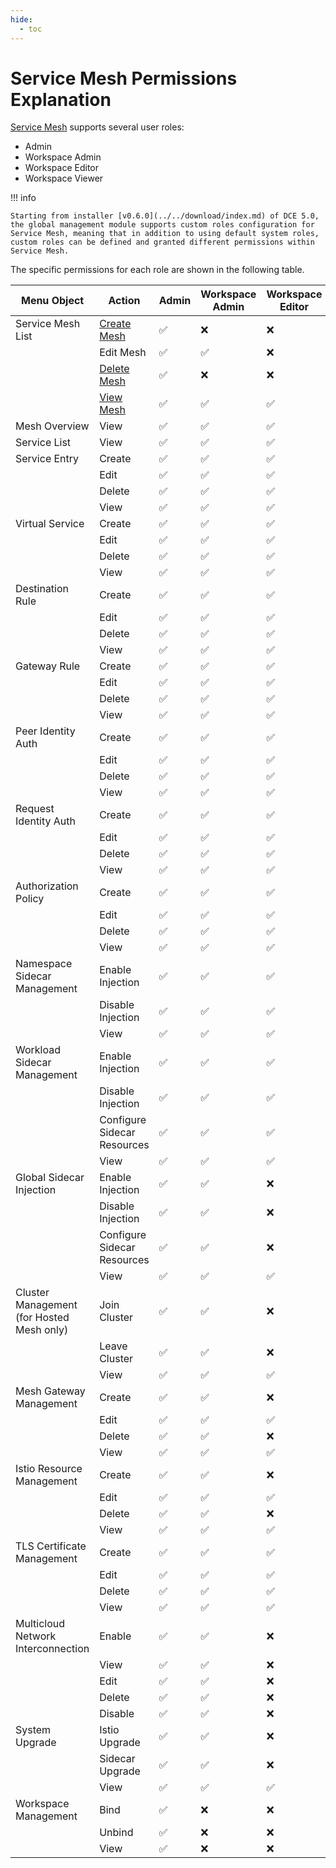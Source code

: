 ```yaml
---
hide:
  - toc
---
```


# Service Mesh Permissions Explanation

[Service Mesh](../../mspider/intro/index.md) supports several user roles:

- Admin
- Workspace Admin
- Workspace Editor
- Workspace Viewer

!!! info

    Starting from installer [v0.6.0](../../download/index.md) of DCE 5.0, the global management module supports custom roles configuration for Service Mesh, meaning that in addition to using default system roles, custom roles can be defined and granted different permissions within Service Mesh.

<!--
Permissions are indicated with `✅` for granted access and `❌` for denied access.
-->

The specific permissions for each role are shown in the following table.

| Menu Object                               | Action                                                       | Admin | Workspace Admin | Workspace Editor | Workspace Viewer |
| ----------------------------------------- | ------------------------------------------------------------ | ----- | --------------- | ---------------- | ---------------- |
| Service Mesh List                         | [Create Mesh](../../mspider/user-guide/service-mesh/README.md) | ✅     | ❌               | ❌                | ❌                |
|                                           | Edit Mesh                                                    | ✅     | ✅               | ❌                | ❌                |
|                                           | [Delete Mesh](../../mspider/user-guide/service-mesh/delete.md) | ✅     | ❌               | ❌                | ❌                |
|                                           | [View Mesh](../../mspider/user-guide/service-mesh/README.md) | ✅     | ✅               | ✅                | ✅                |
| Mesh Overview                             | View                                                         | ✅     | ✅               | ✅                | ✅                |
| Service List                              | View                                                         | ✅     | ✅               | ✅                | ✅                |
| Service Entry                             | Create                                                       | ✅     | ✅               | ✅                | ❌                |
|                                           | Edit                                                         | ✅     | ✅               | ✅                | ❌                |
|                                           | Delete                                                       | ✅     | ✅               | ✅                | ❌                |
|                                           | View                                                         | ✅     | ✅               | ✅                | ✅                |
| Virtual Service                           | Create                                                       | ✅     | ✅               | ✅                | ❌                |
|                                           | Edit                                                         | ✅     | ✅               | ✅                | ❌                |
|                                           | Delete                                                       | ✅     | ✅               | ✅                | ❌                |
|                                           | View                                                         | ✅     | ✅               | ✅                | ✅                |
| Destination Rule                          | Create                                                       | ✅     | ✅               | ✅                | ❌                |
|                                           | Edit                                                         | ✅     | ✅               | ✅                | ❌                |
|                                           | Delete                                                       | ✅     | ✅               | ✅                | ❌                |
|                                           | View                                                         | ✅     | ✅               | ✅                | ✅                |
| Gateway Rule                              | Create                                                       | ✅     | ✅               | ✅                | ❌                |
|                                           | Edit                                                         | ✅     | ✅               | ✅                | ❌                |
|                                           | Delete                                                       | ✅     | ✅               | ✅                | ❌                |
|                                           | View                                                         | ✅     | ✅               | ✅                | ✅                |
| Peer Identity Auth                        | Create                                                       | ✅     | ✅               | ✅                | ❌                |
|                                           | Edit                                                         | ✅     | ✅               | ✅                | ❌                |
|                                           | Delete                                                       | ✅     | ✅               | ✅                | ❌                |
|                                           | View                                                         | ✅     | ✅               | ✅                | ✅                |
| Request Identity Auth                     | Create                                                       | ✅     | ✅               | ✅                | ❌                |
|                                           | Edit                                                         | ✅     | ✅               | ✅                | ❌                |
|                                           | Delete                                                       | ✅     | ✅               | ✅                | ❌                |
|                                           | View                                                         | ✅     | ✅               | ✅                | ✅                |
| Authorization Policy                      | Create                                                       | ✅     | ✅               | ✅                | ❌                |
|                                           | Edit                                                         | ✅     | ✅               | ✅                | ❌                |
|                                           | Delete                                                       | ✅     | ✅               | ✅                | ❌                |
|                                           | View                                                         | ✅     | ✅               | ✅                | ✅                |
| Namespace Sidecar Management              | Enable Injection                                             | ✅     | ✅               | ✅                | ❌                |
|                                           | Disable Injection                                            | ✅     | ✅               | ✅                | ❌                |
|                                           | View                                                         | ✅     | ✅               | ✅                | ✅                |
| Workload Sidecar Management               | Enable Injection                                             | ✅     | ✅               | ✅                | ❌                |
|                                           | Disable Injection                                            | ✅     | ✅               | ✅                | ❌                |
|                                           | Configure Sidecar Resources                                  | ✅     | ✅               | ✅                | ❌                |
|                                           | View                                                         | ✅     | ✅               | ✅                | ✅                |
| Global Sidecar Injection                  | Enable Injection                                             | ✅     | ✅               | ❌                | ❌                |
|                                           | Disable Injection                                            | ✅     | ✅               | ❌                | ❌                |
|                                           | Configure Sidecar Resources                                  | ✅     | ✅               | ❌                | ❌                |
|                                           | View                                                         | ✅     | ✅               | ✅                | ✅                |
| Cluster Management (for Hosted Mesh only) | Join Cluster                                                 | ✅     | ✅               | ❌                | ❌                |
|                                           | Leave Cluster                                                | ✅     | ✅               | ❌                | ❌                |
|                                           | View                                                         | ✅     | ✅               | ✅                | ✅                |
| Mesh Gateway Management                   | Create                                                       | ✅     | ✅               | ❌                | ❌                |
|                                           | Edit                                                         | ✅     | ✅               | ✅                | ❌                |
|                                           | Delete                                                       | ✅     | ✅               | ❌                | ❌                |
|                                           | View                                                         | ✅     | ✅               | ✅                | ✅                |
| Istio Resource Management                 | Create                                                       | ✅     | ✅               | ❌                | ❌                |
|                                           | Edit                                                         | ✅     | ✅               | ✅                | ❌                |
|                                           | Delete                                                       | ✅     | ✅               | ❌                | ❌                |
|                                           | View                                                         | ✅     | ✅               | ✅                | ✅                |
| TLS Certificate Management                | Create                                                       | ✅     | ✅               | ✅                | ❌                |
|                                           | Edit                                                         | ✅     | ✅               | ✅                | ❌                |
|                                           | Delete                                                       | ✅     | ✅               | ✅                | ❌                |
|                                           | View                                                         | ✅     | ✅               | ✅                | ✅                |
| Multicloud Network Interconnection        | Enable                                                       | ✅     | ✅               | ❌                | ❌                |
|                                           | View                                                         | ✅     | ✅               | ❌                | ❌                |
|                                           | Edit                                                         | ✅     | ✅               | ❌                | ❌                |
|                                           | Delete                                                       | ✅     | ✅               | ❌                | ❌                |
|                                           | Disable                                                      | ✅     | ✅               | ❌                | ❌                |
| System Upgrade                            | Istio Upgrade                                                | ✅     | ✅               | ❌                | ❌                |
|                                           | Sidecar Upgrade                                              | ✅     | ✅               | ❌                | ❌                |
|                                           | View                                                         | ✅     | ✅               | ✅                | ✅                |
| Workspace Management                      | Bind                                                         | ✅     | ❌               | ❌                | ❌                |
|                                           | Unbind                                                       | ✅     | ❌               | ❌                | ❌                |
|                                           | View                                                         | ✅     | ❌               | ❌                | ❌                |
